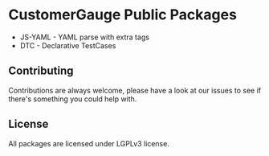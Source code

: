 # CustomerGauge Public Packages

- JS-YAML - YAML parse with extra tags
- DTC - Declarative TestCases

## Contributing

Contributions are always welcome, please have a look at our issues to see if there's something you could help with.

## License

All packages are licensed under LGPLv3 license.
